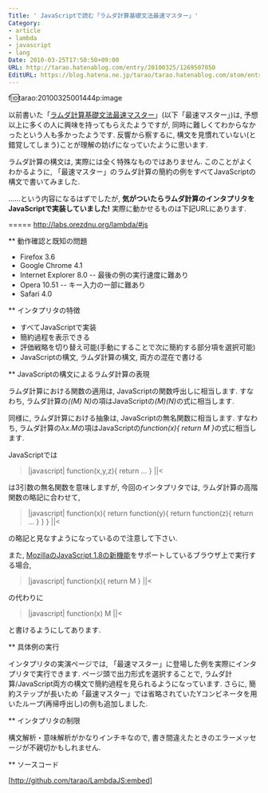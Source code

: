 ```yaml
---
Title: ' JavaScriptで読む「ラムダ計算基礎文法最速マスター」'
Category:
- article
- lambda
- javascript
- lang
Date: 2010-03-25T17:50:50+09:00
URL: http://tarao.hatenablog.com/entry/20100325/1269507050
EditURL: https://blog.hatena.ne.jp/tarao/tarao.hatenablog.com/atom/entry/6653586347149236332
---
```


f:id:tarao:20100325001444p:image

以前書いた「<a href="http://tarao.hatenablog.com/entry/20100208/1265605429">ラムダ計算基礎文法最速マスター</a>」(以下「最速マスター」)は, 予想以上に多くの人に興味を持ってもらえたようですが, 同時に難しくてわからなかったという人も多かったようです. 反響から察するに, 構文を見慣れていない(と錯覚してしまう)ことが理解の妨げになっていたように思います.

ラムダ計算の構文は, 実際には全く特殊なものではありません. このことがよくわかるように, 「最速マスター」のラムダ計算の簡約の例をすべてJavaScriptの構文で書いてみました.

......という内容になるはずでしたが, <b>気がついたらラムダ計算のインタプリタをJavaScriptで実装していました!</b> 実際に動かせるものは下記URLにあります.

=====
http://labs.orezdnu.org/lambda/#js

** 動作確認と既知の問題

- Firefox 3.6
- Google Chrome 4.1
- Internet Explorer 8.0
-- 最後の例の実行速度に難あり
- Opera 10.51
-- キー入力の一部に難あり
- Safari 4.0

** インタプリタの特徴

- すべてJavaScriptで実装
- 簡約過程を表示できる
- 評価戦略を切り替え可能(手動にすることで次に簡約する部分項を選択可能)
- JavaScriptの構文, ラムダ計算の構文, 両方の混在で書ける

** JavaScriptの構文によるラムダ計算の表現

ラムダ計算における関数の適用は, JavaScriptの関数呼出しに相当します. すなわち, ラムダ計算の<em>((M) N)</em>の項はJavaScriptの<em>(M)(N)</em>の式に相当します.

同様に, ラムダ計算における抽象は, JavaScriptの無名関数に相当します. すなわち, ラムダ計算の<em>λx.M</em>の項はJavaScriptの<em>function(x){ return M }</em>の式に相当します.

JavaScriptでは

>|javascript|
function(x,y,z){ return ... }
||<

は3引数の無名関数を意味しますが, 今回のインタプリタでは, ラムダ計算の高階関数の略記に合わせて,

>|javascript|
function(x){ return function(y){ return function(z){ return ... } } }
||<

の略記と見なすようになっているので注意して下さい.

また, <a href="http://developer.mozilla.org/ja/New_in_JavaScript_1.8">MozillaのJavaScript 1.8の新機能</a>をサポートしているブラウザ上で実行する場合,

>|javascript|
function(x){ return M }
||<

の代わりに

>|javascript|
function(x) M
||<

と書けるようにしてあります.

** 具体例の実行

インタプリタの実演ページでは, 「最速マスター」に登場した例を実際にインタプリタで実行できます. ページ頭で出力形式を選択することで, ラムダ計算/JavaScript両方の構文で簡約過程を見られるようになっています. さらに, 簡約ステップが長いため「最速マスター」では省略されていたYコンビネータを用いたループ(再帰呼出し)の例も追加しました.

** インタプリタの制限

構文解析・意味解析がかなりインチキなので, 書き間違えたときのエラーメッセージが不親切かもしれません.

** ソースコード

[http://github.com/tarao/LambdaJS:embed]
